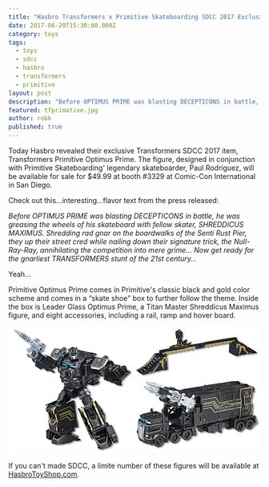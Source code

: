 ```yaml
---
title: "Hasbro Transformers x Primitive Skateboarding SDCC 2017 Exclusive"
date: 2017-06-20T15:30:00.000Z
category: toys
tags:
  - toys
  - sdcc
  - hasbro
  - transformers
  - primitive
layout: post
description: "Before OPTIMUS PRIME was blasting DECEPTICONS in battle, he was greasing the wheels of his skateboard with fellow skater, SHREDDICUS MAXIMUS."
featured: tfprimative.jpg
author: robk
published: true
---
```


Today Hasbro revealed their exclusive Transformers SDCC 2017 item, Transformers Primitive Optimus Prime. The figure, designed in conjunction with Primitive Skateboarding' legendary skateboarder, Paul Rodriguez, will be available for sale for $49.99 at booth #3329 at Comic-Con International in San Diego.

Check out this...interesting...flavor text from the press released:

*Before OPTIMUS PRIME was blasting DECEPTICONS in battle, he was greasing the wheels of his skateboard with fellow skater, SHREDDICUS MAXIMUS. Shredding rad gnar on the boardwalks of the Senti Rust Pier, they up their street cred while nailing down their signature trick, the Null-Ray-Ray, annihilating the competition into mere grime… Now get ready for the gnarliest TRANSFORMERS stunt of the 21st century…*

Yeah...

Primitive Optimus Prime comes in Primitive's classic black and gold color scheme and comes in a “skate shoe" box to further follow the theme. Inside the box is Leader Glass Optimus Prime, a Titan Master Shreddicus Maximus figure, and eight accessories, including a rail, ramp and hover board.

![Primitive Prime](/images/transformers/primitiveprime.jpg)

If you can't made SDCC, a limite number of these figures will be available at [HasbroToyShop.com](http://HasbroToyShop.com).
